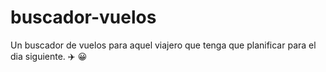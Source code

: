 # buscador-vuelos
 
Un buscador de vuelos para aquel viajero que tenga que planificar para el dia siguiente. ✈️ 😀
